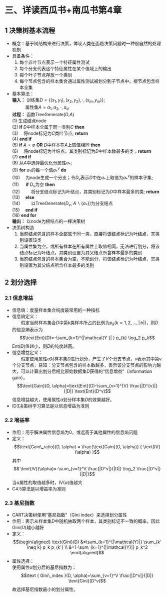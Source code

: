 # 三、详读西瓜书+南瓜书第4章

## 1 决策树基本流程
- 概念：基于树结构来进行决策，体现人类在面临决策问题时一种很自然的处理机制
- 具备条件：
  1. 每个非叶节点表示一个特征属性测试
  2. 每个分支代表这个特征属性在某个值域上的输出
  3. 每个叶子节点存放一个类别
  4. 每个节点包含的样本集合通过属性测试被划分到子节点中，根节点包含样本全集
- 基本算法：  
  **输入：** 训练集$D=\{(x_1,y_1),(x_2,y_2),\cdot, (x_m,y_m)\}$;  
  &emsp;&emsp;&emsp;属性集$A={a_1,a_2,\cdot,a_d}$  
  **过程：** 函数TreeGenerate($D$,$A$)  
  (1) 生成结点node  
  (2) **if** $D$中样本全属于同一类别$C$ **then**  
  (3) &emsp;将node标记为$C$类叶节点; **return**  
  (4) **end if**  
  (5) **if** $A=\emptyset$ **OR** $D$中样本在$A$上取值相同 **then**  
  (6) &emsp;将node标记为叶结点，其类别标记为$D$中样本数最多的类；**return**  
  (7) **end if**  
  (8) 从$A$中选择最优化分属性$a_*$;  
  (9) **for** $a_*$的每一个值$a_*^v$ **do**  
  (10) &emsp;为node生成一个分支；令$D_v$表示$D$中在$a_*$上取值为$a_*^v$的样本子集;  
  (11) &emsp; **if** $D_v$为空 **then**  
  (12) &emsp;&emsp; 将分支结点标记为叶结点，其类别标记为$D$中样本最多的类; **return**  
  (13) &emsp;**else**  
  (14) &emsp;&emsp; 以TreeGenerate($D_v$, $A \backslash \{ a_* \}$)为分支结点  
  (15) &emsp;**end if**  
  (16) **end for**  
  **输出：** 以node为根结点的一棵决策树
- 决策树构造
  1. 当前结点包含的样本全部属于同一类，直接将该结点标记为叶结点，其类别设置该类
  2. 当属性集为空，或所有样本在所有属性上取值相同，无法进行划分，将该结点标记为叶结点，其类别设置为其父结点所含样本最多的类别
  3. 当前结点包含的样本集合为空，不能划分，将该结点标记为叶结点，其类别设置为其父结点所含样本最多的类别

## 2 划分选择

### 2.1 信息增益
- 信息熵：度量样本集合纯度最常用的一种指标
- 信息熵定义：  
&emsp;&emsp;假定当前样本集合$D$中第$k$类样本所占的比例为$p_k(k=1,2,\dots,|\mathcal{Y}|)$，则$D$的信息熵表示为$$\text{Ent}(D)=-\sum_{k=1}^{|\mathcal{Y }| } p_{k} \log_2 p_k$$
$\text{Ent}(D)$值越小，则$D$的纯度越高。
- 信息增益定义：  
&emsp;&emsp;假定使用属性$a$对样本集$D$进行划分，产生了$V$个分支节点，$v$表示其中第$v$个分支节点，易知：分支节点包含的样本数越多，表示该分支节点的影响力越大，可以计算出划分后相比原始数据集$D$获得的“信息增益”（information gain）。
$$\text{Gain}(D, \alpha)=\text{Ent}(D)-\sum_{v=1}^{V} \frac{|D^{v}|}{|D|} \text{Ent}(D^v)$$
信息增益越大，使用属性$a$划分样本集$D$的效果越好。
- ID3决策树学习算法是以信息增益为准则

### 2.2 增益率
- 作用：用于解决属性信息熵为0，或远高于其他属性的信息熵问题
- 定义：
  $$\text{Gain\_ratio}(D, \alpha) = \frac{\text{Gain}(D, \alpha)} { \text{IV} (\alpha) }$$
  其中$$
\text{IV}(\alpha)=-\sum_{v=1}^V \frac{|D^v|}{|D|} \log_2 \frac{|D^v|}{|D|}$$当$\alpha$属性的取值越多时，$\text{IV}(\alpha)$值越大
- C4.5算法是以增益率为准则

### 2.3 基尼指数
- CART决策树使用“基尼指数”（Gini index）来选择划分属性
- 作用：表示从样本集$D$中随机抽取两个样本，其类别标记不一致的概率，因此$\text{Gini}(D)$越小越好
- 定义：$$\begin{aligned} \text{Gini}(D) 
&=\sum_{k=1}^{|\mathcal{Y}|} \sum_{k' \neq k} p_k p_{k'} \\
&=1-\sum_{k=1}^{|\mathcal{Y}|} p_k^2 
\end{aligned}$$
- 属性选择：  
使用属性$\alpha$划分后的基尼指数为：
$$\text { Gini\_index }(D, \alpha)=\sum_{v=1}^V \frac{|D^v|}{|D|} \text{Gini}(D^v)$$故选择基尼指数最小的划分属性。